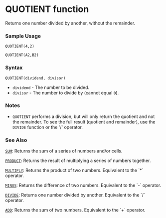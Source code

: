 # QUOTIENT function

Returns one number divided by another, without the remainder.

### Sample Usage

`QUOTIENT(4,2)`

`QUOTIENT(A2,B2)`

### Syntax

`QUOTIENT(dividend, divisor)`

* `dividend` - The number to be divided.
* `divisor` - The number to divide by (cannot equal `0`).

### Notes

* `QUOTIENT` performs a division, but will only return the quotient and not the remainder. To see the full result (quotient and remainder), use the `DIVIDE` function or the '/' operator.

### See Also

[`SUM`](https://support.google.com/docs/answer/3093669): Returns the sum of a series of numbers and/or cells.

[`PRODUCT`](https://support.google.com/docs/answer/3093502): Returns the result of multiplying a series of numbers together.

[`MULTIPLY`](https://support.google.com/docs/answer/3093978): Returns the product of two numbers. Equivalent to the \`\*\` operator.

[`MINUS`](https://support.google.com/docs/answer/3093977): Returns the difference of two numbers. Equivalent to the \`-\` operator.

[`DIVIDE`](https://support.google.com/docs/answer/3093973): Returns one number divided by another. Equivalent to the \`/\` operator.

[`ADD`](https://support.google.com/docs/answer/3093590): Returns the sum of two numbers. Equivalent to the \`+\` operator.
